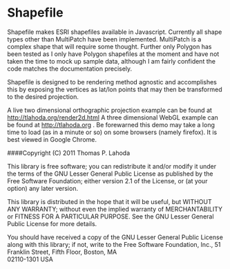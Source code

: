 Shapefile
=========

Shapefile makes ESRI shapefiles available in Javascript. Currently all 
shape types other than MultiPatch have been implemented. MultiPatch is a 
complex shape that will require some thought. Further only Polygon has
been tested as I only have Polygon shapefiles at the moment and have not
taken the time to mock up sample data, although I am fairly confident
the code matches the documentation precisely.

Shapefile is designed to be rendering method agnostic and accomplishes
this by exposing the vertices as lat/lon points that may then be
transformed to the desired projection.

A live two dimensional orthographic projection example can be found at
http://tlahoda.org/render2d.html A three dimensional WebGL example can be
found at http://tlahoda.org . Be forewarned this demo may take a long time
to load (as in a minute or so) on some browsers (namely firefox). It is
best viewed in Google Chrome.


####Copyright (C) 2011 Thomas P. Lahoda

This library is free software; you can redistribute it and/or
modify it under the terms of the GNU Lesser General Public
License as published by the Free Software Foundation; either
version 2.1 of the License, or (at your option) any later version.

This library is distributed in the hope that it will be useful,
but WITHOUT ANY WARRANTY; without even the implied warranty of
MERCHANTABILITY or FITNESS FOR A PARTICULAR PURPOSE.  See the GNU
Lesser General Public License for more details.

You should have received a copy of the GNU Lesser General Public
License along with this library; if not, write to the Free Software
Foundation, Inc., 51 Franklin Street, Fifth Floor, Boston, MA  
02110-1301  USA

